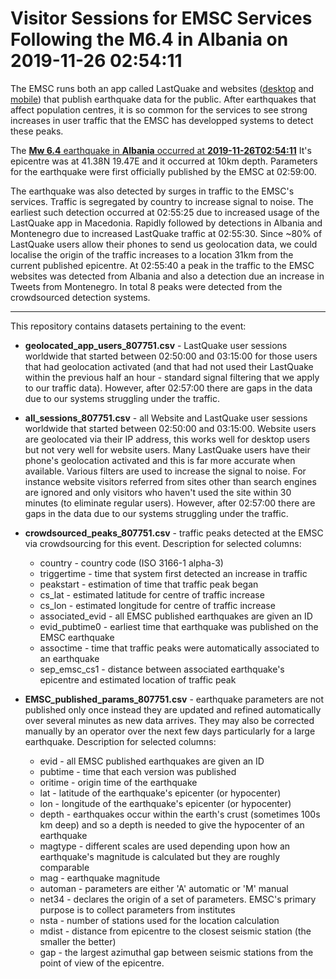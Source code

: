 
Visitor Sessions for EMSC Services Following the M6.4 in Albania on 2019-11-26 02:54:11
===============================================================================

The EMSC runs both an app called LastQuake and websites ([desktop](https://www.emsc-csem.org)
and [mobile](https://m.emsc.eu/)) that publish earthquake data for the public. After 
earthquakes that affect population centres, it is so common for the services to see strong 
increases in user traffic that the EMSC has developped systems to detect these peaks.

The [**Mw 6.4** earthquake in **Albania** occurred at **2019-11-26T02:54:11**](https://www.emsc-csem.org/Earthquake/earthquake.php?id=807751)
It's epicentre was at 41.38N 19.47E and it occurred at 10km depth. Parameters for the 
earthquake were first officially published by the EMSC at 02:59:00.

The earthquake was also detected by surges in traffic to the EMSC's services. Traffic is
segregated by country to increase signal to noise. The earliest such detection occurred at
02:55:25 due to increased usage of the LastQuake app in Macedonia. Rapidly followed by
detections in Albania and Montenegro due to increased LastQuake traffic at 02:55:30. Since 
~80% of LastQuake users allow their phones to send us geolocation data, we could localise 
the origin of the traffic increases to a location 31km from the current published epicentre.
At 02:55:40 a peak in the traffic to the EMSC websites was detected from Albania and also
a detection due an increase in Tweets from Montenegro. In total 8 peaks were detected from
the crowdsourced detection systems.

***************************************************************************************************

This repository contains datasets pertaining to the event:

+   **geolocated_app_users_807751.csv** - LastQuake user sessions worldwide that started between 
    02:50:00 and 03:15:00 for those users that had geolocation activated (and that had not used
    their LastQuake within the previous half an hour - standard signal filtering that we apply
    to our traffic data). However, after 02:57:00 there are gaps in the data due to our systems
    struggling under the traffic.

+   **all_sessions_807751.csv** - all Website and LastQuake user sessions worldwide that started between 
    02:50:00 and 03:15:00. Website users are geolocated via their IP address, this works well for
    desktop users but not very well for website users. Many LastQuake users have their phone's
    geolocation activated and this is far more accurate when available. Various filters are used
    to increase the signal to noise. For instance website visitors referred from sites other than
    search engines are ignored and only visitors who haven't used the site within 30 minutes (to
    eliminate regular users). However, after 02:57:00 there are gaps in the data due to our systems
    struggling under the traffic.

+   **crowdsourced_peaks_807751.csv** - traffic peaks detected at the EMSC via crowdsourcing for
    this event. Description for selected columns:
       * country - country code (ISO 3166-1 alpha-3)
       * triggertime - time that system first detected an increase in traffic
       * peakstart - estimation of time that traffic peak began
       * cs_lat - estimated latitude for centre of traffic increase
       * cs_lon - estimated longitude for centre of traffic increase
       * associated_evid - all EMSC published earthquakes are given an ID
       * evid_pubtime0 - earliest time that earthquake was published on the EMSC earthquake
       * assoctime - time that traffic peaks were automatically associated to an earthquake 
       * sep_emsc_cs1 - distance between associated earthquake's epicentre and estimated location 
                        of traffic peak

+   **EMSC_published_params_807751.csv** - earthquake parameters are not published only once
    instead they are updated and refined automatically over several minutes as new data arrives.
    They may also be corrected manually by an operator over the next few days particularly for
    a large earthquake. Description for selected columns:
       * evid - all EMSC published earthquakes are given an ID
       * pubtime - time that each version was published
       * oritime - origin time of the earthquake
       * lat - latitude of the earthquake's epicenter (or hypocenter)
       * lon - longitude of the earthquake's epicenter (or hypocenter)
       * depth - earthquakes occur within the earth's crust (sometimes 100s km deep) and so
                 a depth is needed to give the hypocenter of an earthquake
       * magtype - different scales are used depending upon how an earthquake's magnitude is 
                   calculated but they are roughly comparable
       * mag - earthquake magnitude
       * automan - parameters are either 'A' automatic or 'M' manual
       * net34 - declares the origin of a set of parameters. EMSC's primary purpose is to 
                 collect parameters from institutes
       * nsta - number of stations used for the location calculation
       * mdist - distance from epicentre to the closest seismic station (the smaller the better)
       * gap - the largest azimuthal gap between seismic stations from the point of view of the epicentre.
   




